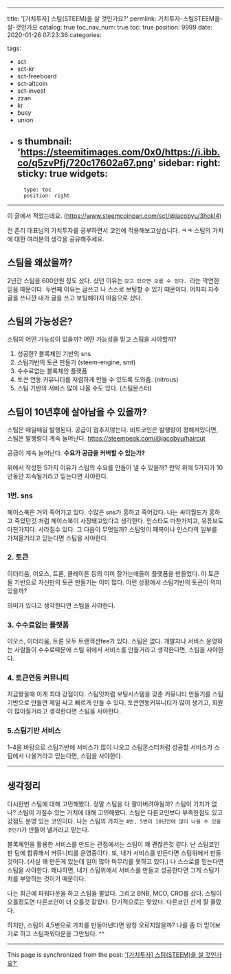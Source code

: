 
---
title: '[가치투자] 스팀(STEEM)을 살 것인가요?'
permlink: 가치투자-스팀STEEM을-살-것인가요
catalog: true
toc_nav_num: true
toc: true
position: 9999
date: 2020-01-26 07:23:36
categories:

tags:
- sct
- sct-kr
- sct-freeboard
- sct-altcoin
- sct-invest
- zzan
- kr
- busy
- union
- s
thumbnail: 'https://steemitimages.com/0x0/https://i.ibb.co/q5zvPfj/720c17602a67.png'
sidebar:
    right:
        sticky: true
widgets:
    -
        type: toc
        position: right
---


이 글에서 적었는데요. (https://www.steemcoinpan.com/sct/@jacobyu/3hokl4) 

전 존리 대표님의 가치투자를 공부하면서 코인에 적용해보고싶습니다. ㅋㅋ 스팀의 가치에 대한 여러분의 생각을 공유해주세요.

## 스팀을 왜샀을까?

2년간 스팀을 600만원 정도 샀다. 샀던 이유는 `갖고 있으면 오를 수 있다. `라는 막연한 믿음 때문이다. 두번째 이유는 글쓰고 나 스스로 보팅할 수 있기 때문이다.  어차피 자주 글을 쓰니깐 내가 글을 쓰고 보팅해야지 마음으로 샀다.


## 스팀의 가능성은? 

스팀의 어떤 가능성이 있을까? 어떤 가능성을 믿고 스팀을 사야할까?

1. 성공한? 블록체인 기반의 sns
2. 스팀기반의 토큰 만들기 (steem-engine, smt)
3. 수수료없는 블록체인 플랫폼
4. 토큰 연동 커뮤니티를 저렴하게 만들 수 있도록 도와줌. (nitrous)
5. 스팀 기반의 서비스 많이 나올 수도 있다. (스팀몬스터)

## 스팀이 10년후에 살아남을 수 있을까?

스팀은 매일매일 발행된다. 공급이 멈추지않는다. 비트코인은 발행량이 정해져있다면, 스팀은 발행량이 계속 늘어난다. https://steempeak.com/@jacobyu/haircut

공급이 계속 늘어난다. 
**수요가 공급을 커버할 수 있는가?**

위에서 작성한 5가지 이유가 스팀의 수요를 만들어 낼 수 있을까?
만약 위에 5가지가 10년동안 지속될거라고 믿는다면 사야한다.

### 1번. sns

페이스북은 거의 죽어가고 있다. 수많은 sns가 흥하고 죽어갔다. 나는 싸이월드가 흥하고 죽었던것 처럼 페이스북이 사장돼고있다고 생각한다. 인스타도 마찬가지고, 유튜브도 마찬가지다. 사라질수 있다. 그 다음이 무엇일까? 스팀잇이 페북이나 인스타의 일부를 가져올거라고 믿는다면 스팀을 사야한다. 

### 2. 토큰

이더리움, 이오스, 트론, 클레이튼 등의 이미 잘가는애들이 플랫폼을 만들었다. 이 토큰들 기반으로 자신만의 토큰 만들기는 이미 많다. 이런 상황에서 스팀기반의 토큰이 의미있을까?

의미가 있다고 생각한다면 스팀을 사야한다.

### 3. 수수료없는 플랫폼

이오스, 이더리움, 트론 모두 트랜잭션fee가 있다. 스팀은 없다. 개발자나 서비스 운영하는 사람들이 수수료때문에 스팀 위에서 서비스를 만들거라고 생각한다면, 스팀을 사야한다.

### 4. 토큰연동 커뮤니티

지금봤을때 이게 최대 강점이다. 스팀잇처럼 보팅시스템을 갖춘 커뮤니티 만들기를 스팀기반으로 만들면 제일 싸고 빠르게 만들 수 있다. 토큰연동커뮤니티가 많이 생기고, 회원이 많아질거라고 생각한다면 스팀을 사야한다.

### 5.스팀기반 서비스

1-4을 바탕으로 스팀기반에 서비스가 많이 나오고 스팀몬스터처럼 성공할 서비스가 스팀에서 나올거라고 믿는다면, 스팀을 사야한다.

---

## 생각정리


다시한번 스팀에 대해 고민해봤다. 정말 스팀을 다 팔아버려야될까? 스팀이 가치가 없나? 스팀이 가질수 있는 가치에 대해 고민해봤다. 스팀은 다른코인보다 부족한점도 있고 강점도 분명 있는 코인이다. 나는 스팀의 가치는 `4번, 5번이 10년안에 많이 나올 수 있을 것인가`가 만들어 낼거라고 믿는다.

블록체인을 활용한 서비스를 만드는 관점에서는 스팀이 꽤 괜찮은것 같다. 난 스팀코인판 팀에 합류해서 커뮤니티를 운영중이다. 또, 내가 서비스를 만든다면 스팀위에서 만들 것이다. (사실 꽤 만든게 있는데 일이 많아 마무리를 못하고 있다.) 나 스스로를 믿는다면 스팀을 사야한다.  왜냐하면, 내가 스팀위에서 서비스를 만들고 성공한다면 그게 스팀가치를 부양하는 것이기 때문이다. 

나는 최근에 파워다운을 하고 스팀을 팔았다. 그리고 BNB, MCO, CRO를 샀다. 스팀이 오를정도면 다른코인이 더 오를것 같았다. 단기적으로는 맞았다. 다른코인 산게 잘 올랐다. 

하지만, 스팀이 4,5번으로 가치를 만들어낸다면 왕창 오르지않을꺄? 나를 좀 더 믿어보기로 하고 스팀파워다운을 그만뒀다. ^^

- - -

This page is synchronized from the post: ['[가치투자] 스팀(STEEM)을 살 것인가요?'](https://steempeak.com/@jacobyu/4hwuf3)

